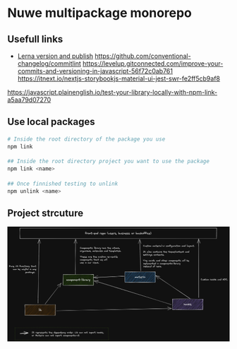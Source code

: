 
# Nuwe multipackage monorepo

## Usefull links

- [Lerna version and publish](https://lerna.js.org/docs/features/version-and-publish)
<https://github.com/conventional-changelog/commitlint>
<https://levelup.gitconnected.com/improve-your-commits-and-versioning-in-javascript-56f72c0ab761>
<https://itnext.io/nextjs-storybookjs-material-ui-jest-swr-fe2ff5cb9af8>

<https://javascript.plainenglish.io/test-your-library-locally-with-npm-link-a5aa79d07270>

## Use local packages

```bash
# Inside the root directory of the package you use
npm link

## Inside the root directory project you want to use the package
npm link <name>

## Once finnished testing to unlink
npm unlink <name>
```

## Project strcuture

![Packages](./public/packages.png)
